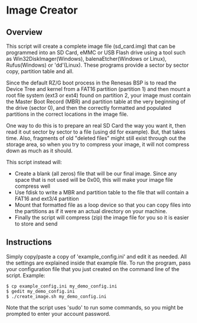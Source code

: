 # Image Creator

## Overview

This script will create a complete image file (sd_card.img) that can be programmed into an SD Card, eMMC or USB Flash drive using a tool such as Win32DiskImager(Windows), balenaEtcher(Windows or Linux), Rufus(Windows) or 'dd'(Linux). These programs provide a sector by sector copy, partition table and all.

Since the default RZ/G boot process in the Renesas BSP is to read the Device Tree and kernel from a FAT16 partition (partition 1) and then mount a root file system (ext3 or ext4) found on partition 2, your image must contain the Master Boot Record (MBR) and partition table at the very beginning of the drive (sector 0), and then the correctly formatted and populated partitions in the correct locations in the image file.

One way to do this is to prepare an real SD Card the way you want it, then read it out sector by sector to a file (using dd for example). But, that takes time. Also, fragments of old "deleted files" might still exist through out the storage area, so when you try to compress your image, it will not compress down as much as it should.

This script instead will:
 - Create a blank (all zeros) file that will be our final image. Since any space that is not used will be 0x00, this will make your image file compress well
 - Use fdisk to write a MBR and partition table to the file that will contain a FAT16 and ext3/4 partition
 - Mount that formatted file as a loop device so that you can copy files into the partitions as if it were an actual directory on your machine.
 - Finally the script will compress (zip) the image file for you so it is easier to store and send

## Instructions

Simply copy/paste a copy of 'example_config.ini' and edit it as needed. All the settings are explained inside that example file.
To run the program, pass your configuration file that you just created on the command line of the script.
Example:

    $ cp example_config.ini my_demo_config.ini
    $ gedit my_demo_config.ini
    $ ./create_image.sh my_demo_config.ini

Note that the script uses 'sudo' to run some commands, so you might be prompted to enter your account password.


